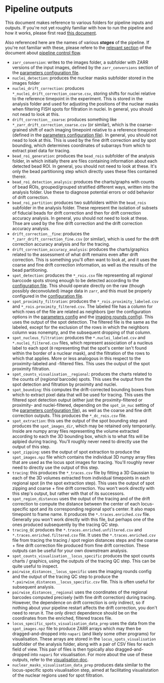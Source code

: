 # Pipeline outputs
This document makes reference to various folders for pipeline inputs and outputs. 
If you're not yet roughly familiar with how to run the pipeline and how it works, please first read [this document](./running-the-pipeline.md). 

Also referenced here are the names of various ___stages___ of the pipeline. 
If you're not familiar with these, please refere to the [relevant section](./pipeline-execution-control-and-restart.md#pipeline-stage-names) of the document about [pipeline control flow](./pipeline-execution-control-and-restart.md).

* `zarr_conversion`: writes to the images folder, a subfolder with ZARR versions of the input images, defined by the `zarr_conversions` section of the [parameters configuration file](./parameters-configuration-file.md).
* `nuclei_detection`: produces the nuclear masks subfolder stored in the images folder
* `nuclei_drift_correction`: produces `*_nuclei_drift_correction_coarse.csv`, storing shifts for nuclei relative to the reference timepoint in the experiment. This is stored in the analysis folder and used for adjusting the positions of the nuclear masks when filtering FISH spots for filtration in nuclei.
In general, you should not nead to look at this.
* `drift_correction__coarse`: produces something like `*_zarr_drift_correction_coarse.csv` (or similar), which is the coarse-grained shift of each imaging timepoint relative to a reference timepoint (defined in the [parameters configuration file](./parameters-configuration-file.md)). 
In general, you should not nead to look at this. 
This is used by the fine drift correction and by spot bounding, which determines coordinates of subarrays from which to extract pixel data for tracing.
* `bead_roi_generation`: produces the `bead_rois` subfolder of the analysis folder, in which initially there are files containing information about each detected bead ROI. In general, you should not need to look at these.
It's only the bead partitioning step which directly uses these files contained thereir.
* `bead_roi_detection_analysis`: produces the charts/graphs with counts of bead ROIs, grouped/grouped stratified different ways, written into the analysis folder. 
Use these to diagnose potential errors or odd behavior of drift correction.
* `bead_roi_partition`: produces two subfolders within the `bead_rois` subfolder in the analysis folder. These represent the isolation of subsets of fiducial beads for drift correction and then for drift correction accuracy analysis. In general, you should not need to look at these.
Thse are used by the fine drift correction and the drift correction accuracy analysis.
* `drift_correction__fine`: produces the `*_zarr_drift_correction_fine.csv` (or similar), which is used for the drift correction accuracy analysis and for the tracing.
* `drift_correction_accuracy_analysis`: produces the charts/graphics related to the assessment of what drift remains even after drift correction. 
This is something you'll often want to look at, and it uses the coarse and fine drift correction information, as well as the results of the bead partitioning.
* `spot_detection`: produces the `*_rois.csv` file representing all _regional_ barccode spots strong enough to be detected according to the [configuration file](./parameters-configuration-file.md). 
This should operate directly on the raw (though possibly deconvoluted) image data in `zarr`, and this must be properly configured in the [configuration file](./parameters-configuration-file.md).
* `spot_proximity_filtration`: produces the `*_rois.proximity_labeled.csv` and `*_rois.proximity_filtered.csv`. 
The labeled file has a column for which rows of the file are related as neighbors (per the configuration options in the [parameters config](./parameters-configuration-file.md) and the [imaging rounds config](./imaging-rounds-configuration-file.md)). 
This uses the output of the spot detection.
The filtered file is the same as the labeled, except for the exclusion of the rows in which the neighbors column was nonempty, and the subsequent dropping of that column.
* `spot_nucleus_filtration`: produces the `*.nuclei_labeled.csv` and `*.nuclei_filtered.csv` files, which represent association of a nucleus label to each spot (`0` representing that the spot's center isn't found within the border of a nuclear mask), and the filtration of the rows to which that applies. More or less analogous in this respect to the proximity-labeled and -filtered files.
This uses the output of the spot proximity filtration.
* `spot_counts_visualisation__regional`: produces the charts related to the counts of (_regional_ barcode) spots. This uses the output from the spot detection and filtration by proximity and nuclei.
* `spot_bounding`: this computes the drift-corrected bounding boxes from which to extract pixel data that will be used for tracing. This uses the filtered spot detection output (either just the proximity-filtered or proximity- and nuclei-filtered, depending on the `spot_in_nuc` setting of the [parameters configuration file](./parameters-configuration-file.md)), as well as the coarse and fine drift correction outputs. 
This produces the `*_dc_rois.csv` file.
* `spot_extraction`: this ues the output of the spot bounding step and produces the `spot_images_dir`, which may be retained only temporarily. Inside are numpy array files representing the volume extracted according to each the 3D bounding box, which is to what fits will be aplpied during tracing. 
You'll roughly never need to directly use the output of this step.
* `spot_zipping`: uses the output of spot extraction to produce the `spot_images.npz` file which contains the individual 3D numpy array files that are used as the locus spot images for tracing. 
You'll roughly never need to directly use the output of this step.
* `tracing`: this produces the `*_traces.csv` file by fitting a 3D Gaussian to each of the 3D volumes extracted from individual timepoints in each regional spot (in the spot extraction step).
This uses the output of spot zipping and coarse + fine drift correction.
You won't work directly with this step's output, but rather with that of its successors.
* `spot_region_distances` uses the output of the tracing and of the drift correction to compute the distance between the center of each locus-specific spot and its corresponding regional spot's center. 
It also maps timepoint to frame name. 
It produces the `*.traces.enriched.csv` file. 
Generally you won't work directly with this file, but perhaps one of the ones produced subsequently by the tracing QC step.
* `tracing_QC` produces the `*.traces.enriched.unfiltered.csv` and `*.traces.enriched.filtered.csv` file. 
It uses the `*.traces.enriched.csv` file from tracing the tracing /  spot region distances steps and the coarse + fine drift correction file produced from fine drift correction. 
These outputs can be useful for your own downstream analysis.
* `spot_counts_visualisation__locus_specific` produces the spot counts charts / graphics, using the outputs of the tracing QC step. This can be quite useful to inspect.
* `pairwise_distances__locus_specific` uses the imaging rounds config and the output of the tracing QC step to produce the `*.pairwise_distances__locus_specific.csv` file. 
This is often useful for subsequent analysis.
* `pairwise_distances__regional` uses the coordinates of the regional barcodes computed precisely (with fine drift correction) during tracing. 
However, the dependence on drift correction is only indirect, so if nothing about your pipeline restart affects the drift correction, you don't need to rerun it. 
The only direct dependence should be on the coordinates from the enriched, filtered traces file.
* `locus_specific_spots_visualisation_data_prep` uses the data from the `spot_images.npz` file to produce ZARR arrays which may then be dragged-and-dropped into `napari` (and likely some other programs) for visualisation. These arrays are stored in the `locus_spots_visualisation` subfolder of the analysis folder, along with a pair of CSV files for each field of view. 
This pair of files is then typically also dragged-and-dropped into `napari` for visualisation. 
For more about the use of these outputs, refer to the [visualisation doc](./visualisation.md).
* `nuclear_masks_visualisation_data_prep` produces data similar to the locus-specific spots visualisation step, aimed at facilitating visualistation of the nuclear regions used for spot filtration.
